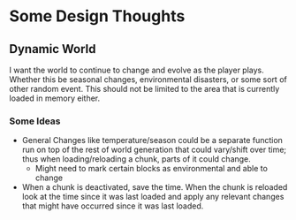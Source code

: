 ﻿# Some Design Thoughts

## Dynamic World

I want the world to continue to change and evolve as the player plays. Whether 
this be seasonal changes, environmental disasters, or some sort of other random
event. This should not be limited to the area that is currently loaded in memory
either. 

### Some Ideas

* General Changes like temperature/season could be a separate function run on 
top of the rest of world generation that could vary/shift over time; thus when 
loading/reloading a chunk, parts of it could change.
  * Might need to mark certain blocks as environmental and able to change 
 * When a chunk is deactivated, save the time. When the chunk is reloaded look
 at the time since it was last loaded and apply any relevant changes that might
 have occurred since it was last loaded.